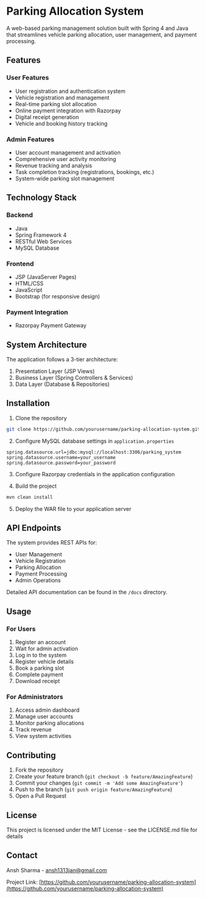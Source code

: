 # Parking Allocation System

A web-based parking management solution built with Spring 4 and Java that streamlines vehicle parking allocation, user management, and payment processing.

## Features

### User Features
- User registration and authentication system
- Vehicle registration and management
- Real-time parking slot allocation
- Online payment integration with Razorpay
- Digital receipt generation
- Vehicle and booking history tracking

### Admin Features
- User account management and activation
- Comprehensive user activity monitoring
- Revenue tracking and analysis
- Task completion tracking (registrations, bookings, etc.)
- System-wide parking slot management

## Technology Stack

### Backend
- Java
- Spring Framework 4
- RESTful Web Services
- MySQL Database

### Frontend
- JSP (JavaServer Pages)
- HTML/CSS
- JavaScript
- Bootstrap (for responsive design)

### Payment Integration
- Razorpay Payment Gateway

## System Architecture

The application follows a 3-tier architecture:
1. Presentation Layer (JSP Views)
2. Business Layer (Spring Controllers & Services)
3. Data Layer (Database & Repositories)

## Installation

1. Clone the repository
```bash
git clone https://github.com/yourusername/parking-allocation-system.git
```

2. Configure MySQL database settings in `application.properties`
```properties
spring.datasource.url=jdbc:mysql://localhost:3306/parking_system
spring.datasource.username=your_username
spring.datasource.password=your_password
```

3. Configure Razorpay credentials in the application configuration

4. Build the project
```bash
mvn clean install
```

5. Deploy the WAR file to your application server

## API Endpoints

The system provides REST APIs for:
- User Management
- Vehicle Registration
- Parking Allocation
- Payment Processing
- Admin Operations

Detailed API documentation can be found in the `/docs` directory.

## Usage

### For Users
1. Register an account
2. Wait for admin activation
3. Log in to the system
4. Register vehicle details
5. Book a parking slot
6. Complete payment
7. Download receipt

### For Administrators
1. Access admin dashboard
2. Manage user accounts
3. Monitor parking allocations
4. Track revenue
5. View system activities

## Contributing

1. Fork the repository
2. Create your feature branch (`git checkout -b feature/AmazingFeature`)
3. Commit your changes (`git commit -m 'Add some AmazingFeature'`)
4. Push to the branch (`git push origin feature/AmazingFeature`)
5. Open a Pull Request

## License

This project is licensed under the MIT License - see the LICENSE.md file for details

## Contact

Ansh Sharma - [ansh1313jan@gmail.com](mailto:ansh1313jan@gmail.com)

Project Link: [https://github.com/yourusername/parking-allocation-system](https://github.com/yourusername/parking-allocation-system)
